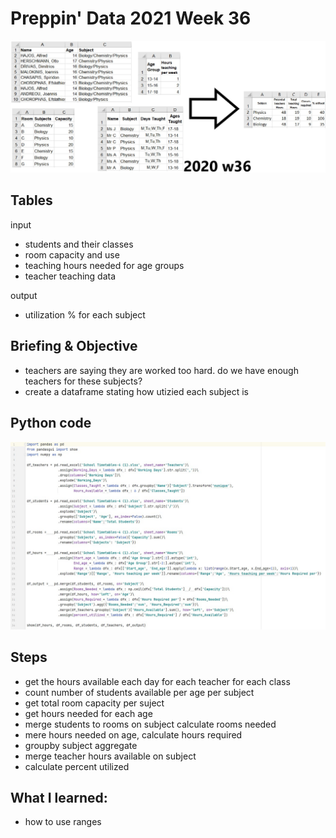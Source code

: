 # Preppin' Data 2021 Week 36
<img src='2020 w36.jpg?raw=true' alt="Python code for bonus charts">

## Tables
input
* students and their classes
* room capacity and use
* teaching hours needed for age groups
* teacher teaching data

output
* utilization % for each subject

## Briefing & Objective
* teachers are saying they are worked too hard. do we have enough teachers for these subjects?
* create a dataframe stating how utizied each subject is

## Python code
<a href="solution.py">
<img src='code snippit.jpg?raw=true' alt="Python code">
</a>

##  Steps
* get the hours available each day for each teacher for each class
* count number of students available per age per subject
* get total room capacity per suject
* get hours needed for each age
* merge students to rooms on subject calculate rooms needed
* mere hours needed on age, calculate hours required
* groupby subject aggregate
* merge teacher hours available on subject
* calculate percent utilized

## What I learned:
* how to use ranges
